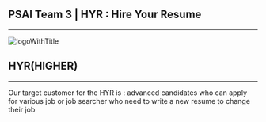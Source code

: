 ## PSAI Team 3 | HYR : Hire Your Resume
---
![logoWithTitle](https://user-images.githubusercontent.com/26942349/182078213-9a5f14ba-1799-4a40-96f3-b1afe641a28e.png)

## HYR(HIGHER)
---
Our target customer for the HYR is :
advanced candidates who can apply for various job or job searcher who need to write a new resume to change their job
